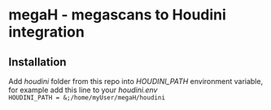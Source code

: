 megaH - megascans to Houdini integration
===========================

Installation
------------

Add *houdini* folder from this repo into *HOUDINI_PATH* environment variable, for example add this line to your *houdini.env*  
```HOUDINI_PATH = &;/home/myUser/megaH/houdini```